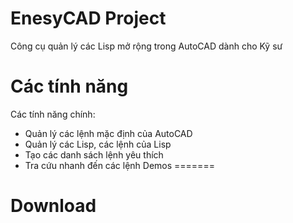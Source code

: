 # EnesyCAD Project
Công cụ quản lý các Lisp mở rộng trong AutoCAD dành cho Kỹ sư

Các tính năng
=======
Các tính năng chính:
* Quản lý các lệnh mặc định của AutoCAD
* Quản lý các Lisp, các lệnh của Lisp
* Tạo các danh sách lệnh yêu thích
* Tra cứu nhanh đến các lệnh
Demos
=======

Download
=======



